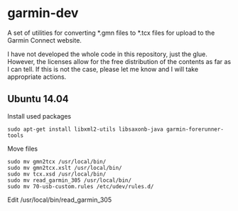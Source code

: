 garmin-dev
==========

A set of utilities for converting *.gmn files to *.tcx files for upload to the
Garmin Connect website.

I have not developed the whole code in this repository, just the glue.  However, the licenses allow
for the free distribution of the contents as far as I can tell.  If this is not
the case, please let me know and I will take appropriate actions.

Ubuntu 14.04
------------
Install used packages
```
sudo apt-get install libxml2-utils libsaxonb-java garmin-forerunner-tools
```
Move files
```
sudo mv gmn2tcx /usr/local/bin/
sudo mv gmn2tcx.xslt /usr/local/bin/
sudo mv tcx.xsd /usr/local/bin/
sudo mv read_garmin_305 /usr/local/bin/
sudo mv 70-usb-custom.rules /etc/udev/rules.d/
```
Edit /usr/local/bin/read_garmin_305 
